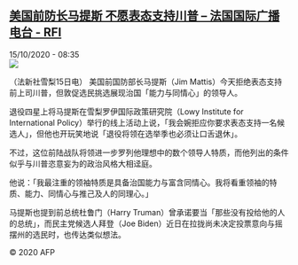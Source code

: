 <!--1602748477000-->
[美国前防长马提斯 不愿表态支持川普 – 法国国际广播电台 - RFI](http://www.rfi.fr//cn/contenu/20201015-%E7%BE%8E%E5%9B%BD%E5%89%8D%E9%98%B2%E9%95%BF%E9%A9%AC%E6%8F%90%E6%96%AF-%E4%B8%8D%E6%84%BF%E8%A1%A8%E6%80%81%E6%94%AF%E6%8C%81%E5%B7%9D%E6%99%AE)
------

<div>15/10/2020 - 08:35</div><img src="https://s.rfi.fr/media/display/0db1a08e-0eb7-11eb-af48-005056a98db9/w:310/p:16x9/int0012b.201015143503.jpg"><div class="t-content__body u-clearfix"><p>（法新社雪梨15日电）    美国前国防部长马提斯（Jim Mattis）今天拒绝表态支持前上司川普，但敦促选民挑选展现治国「能力与同情心」的领导人。</p><p>    退役四星上将马提斯在雪梨罗伊国际政策研究院（Lowy Institute for International Policy）举行的线上活动上说，「我会婉拒应你要求表态支持一名候选人」，但他也开玩笑地说「退役将领在选举季也必须让口舌退休」。</p><p>    不过，这位前陆战队将领进一步罗列他理想中的数个领导人特质，而他列出的条件似乎与川普恣意妄为的政治风格大相迳庭。</p><p>    他说：「我最注重的领袖特质是具备治国能力与富含同情心。我将看重领袖的特质、能力、同情心与推己及人的同理心。」</p><p>    马提斯也提到前总统杜鲁门（Harry Truman）曾承诺要当「那些没有投给他的人的总统」，而民主党候选人拜登（Joe Biden）近日在拉拢尚未决定投票意向与摇摆州的选民时，也传达类似想法。</p><p class="t-copyright">© 2020 AFP</p>        </div>
